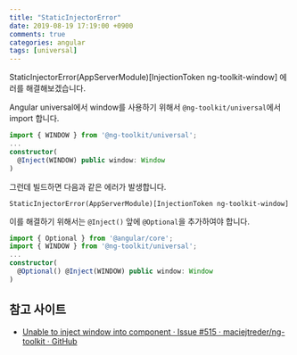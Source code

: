 ```yaml
---
title: "StaticInjectorError"
date: 2019-08-19 17:19:00 +0900
comments: true
categories: angular
tags: [universal]
---
```



StaticInjectorError(AppServerModule)[InjectionToken ng-toolkit-window] 에러를 해결해보겠습니다.


Angular universal에서 window를 사용하기 위해서 `@ng-toolkit/universal`에서 import 합니다.

```ts
import { WINDOW } from '@ng-toolkit/universal';
...
constructor(
  @Inject(WINDOW) public window: Window
)
```

그런데 빌드하면 다음과 같은 에러가 발생합니다.

```
StaticInjectorError(AppServerModule)[InjectionToken ng-toolkit-window]
```

이를 해결하기 위해서는 `@Inject()` 앞에 `@Optional`을 추가하여야 합니다.

```ts
import { Optional } from '@angular/core';
import { WINDOW } from '@ng-toolkit/universal';
...
constructor(
  @Optional() @Inject(WINDOW) public window: Window
)
```


## 참고 사이트
- [Unable to inject window into component · Issue #515 · maciejtreder/ng-toolkit · GitHub](https://github.com/maciejtreder/ng-toolkit/issues/515)
 